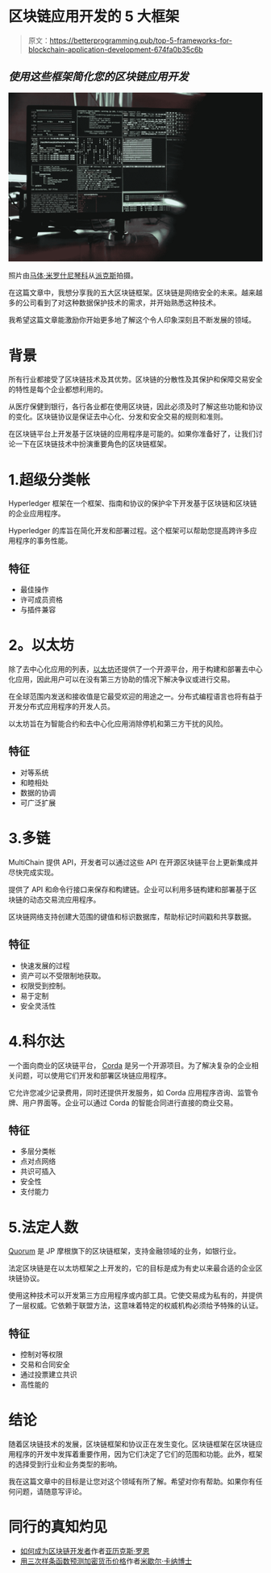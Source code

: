 # 区块链应用开发的 5 大框架

> 原文：<https://betterprogramming.pub/top-5-frameworks-for-blockchain-application-development-674fa0b35c6b>

## *使用这些框架简化您的区块链应用开发*

![](img/cb1a550fcc419c982d1b911acf26ea8a.png)

照片由[马体·米罗什尼琴科](https://www.pexels.com/@tima-miroshnichenko?utm_content=attributionCopyText&utm_medium=referral&utm_source=pexels)从[派克斯](https://www.pexels.com/photo/black-flat-screen-computer-monitor-5380664/?utm_content=attributionCopyText&utm_medium=referral&utm_source=pexels)拍摄。

在这篇文章中，我想分享我的五大区块链框架。区块链是网络安全的未来。越来越多的公司看到了对这种数据保护技术的需求，并开始熟悉这种技术。

我希望这篇文章能激励你开始更多地了解这个令人印象深刻且不断发展的领域。

# 背景

所有行业都接受了区块链技术及其优势。区块链的分散性及其保护和保障交易安全的特性是每个企业都想利用的。

从医疗保健到银行，各行各业都在使用区块链，因此必须及时了解这些功能和协议的变化。区块链协议是保证去中心化、分发和安全交易的规则和准则。

在区块链平台上开发基于区块链的应用程序是可能的。如果你准备好了，让我们讨论一下在区块链技术中扮演重要角色的区块链框架。

# 1.超级分类帐

Hyperledger 框架在一个框架、指南和协议的保护伞下开发基于区块链和区块链的企业应用程序。

Hyperledger 的库旨在简化开发和部署过程。这个框架可以帮助您提高跨许多应用程序的事务性能。

## 特征

*   最佳操作
*   许可成员资格
*   与插件兼容

# **2。以太坊**

除了去中心化应用的列表，[以太坊](https://ethereum.org/en/)还提供了一个开源平台，用于构建和部署去中心化应用，因此用户可以在没有第三方协助的情况下解决争议或进行交易。

在全球范围内发送和接收值是它最受欢迎的用途之一。分布式编程语言也将有益于开发分布式应用程序的开发人员。

以太坊旨在为智能合约和去中心化应用消除停机和第三方干扰的风险。

## 特征

*   对等系统
*   和睦相处
*   数据的协调
*   可广泛扩展

# 3.多链

MultiChain 提供 API，开发者可以通过这些 API 在开源区块链平台上更新集成并尽快完成实现。

提供了 API 和命令行接口来保存和构建链。企业可以利用多链构建和部署基于区块链的动态交易流应用程序。

区块链网络支持创建大范围的键值和标识数据库，帮助标记时间戳和共享数据。

## 特征

*   快速发展的过程
*   资产可以不受限制地获取。
*   权限受到控制。
*   易于定制
*   安全灵活性

# 4.科尔达

一个面向商业的区块链平台， [Corda](https://www.corda.net/) 是另一个开源项目。为了解决复杂的企业相关问题，可以使用它们开发和部署区块链应用程序。

它允许您减少记录费用，同时还提供开发服务，如 Corda 应用程序咨询、监管令牌、用户界面等。企业可以通过 Corda 的智能合同进行直接的商业交易。

## 特征

*   多层分类帐
*   点对点网络
*   共识可插入
*   安全性
*   支付能力

# 5.法定人数

[Quorum](https://consensys.net/quorum/) 是 JP 摩根旗下的区块链框架，支持金融领域的业务，如银行业。

法定区块链是在以太坊框架之上开发的，它的目标是成为有史以来最合适的企业区块链协议。

使用这种技术可以开发第三方应用程序或内部工具。它使交易成为私有的，并提供了一层权威。它依赖于联盟方法，这意味着特定的权威机构必须给予特殊的认证。

## 特征

*   控制对等权限
*   交易和合同安全
*   通过投票建立共识
*   高性能的

# 结论

随着区块链技术的发展，区块链框架和协议正在发生变化。区块链框架在区块链应用程序的开发中发挥着重要作用，因为它们决定了它们的范围和功能。此外，框架的选择受到行业和业务类型的影响。

我在这篇文章中的目标是让您对这个领域有所了解。希望对你有帮助。如果你有任何问题，请随意写评论。

# 同行的真知灼见

*   [如何成为区块链开发者](/how-to-become-a-blockchain-developer-7a6d643d1d4d)作者[亚历克斯·罗恩](https://medium.com/u/24b397ae272b?source=post_page-----674fa0b35c6b--------------------------------)
*   [用三次样条函数预测加密货币价格](/predict-cryptocurrency-price-with-cubic-splines-275d109b9d65)作者[米歇尔·卡纳博士](https://medium.com/u/cb0b01fe20d2?source=post_page-----674fa0b35c6b--------------------------------)